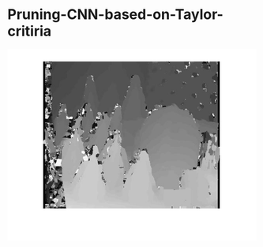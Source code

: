 # Pruning-CNN-based-on-Taylor-critiria
![image text](https://github.com/lzkearth/imagefolder/blob/master/untitled.jpg)
